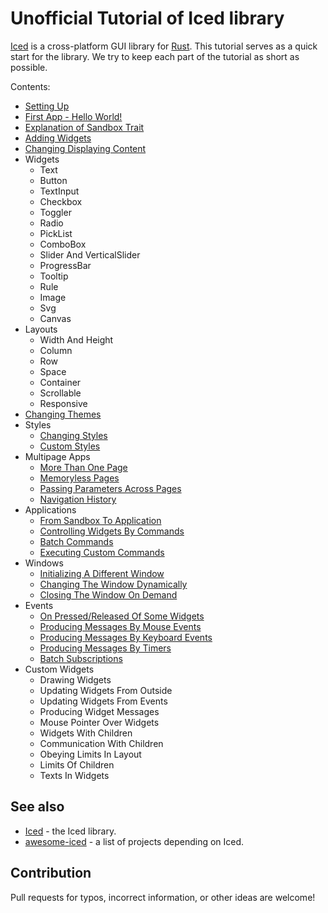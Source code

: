 # Unofficial Tutorial of Iced library

[Iced](https://iced.rs/) is a cross-platform GUI library for [Rust](https://www.rust-lang.org/).
This tutorial serves as a quick start for the library.
We try to keep each part of the tutorial as short as possible.

Contents:

* [Setting Up](./tutorial/setting_up.md)
* [First App - Hello World!](./tutorial/first_app.md)
* [Explanation of Sandbox Trait](./tutorial/explanation_of_sandbox_trait.md)
* [Adding Widgets](./tutorial/adding_widgets.md)
* [Changing Displaying Content](./tutorial/changing_displaying_content.md)
* Widgets
  * Text
  * Button
  * TextInput
  * Checkbox
  * Toggler
  * Radio
  * PickList
  * ComboBox
  * Slider And VerticalSlider
  * ProgressBar
  * Tooltip
  * Rule
  * Image
  * Svg
  * Canvas
* Layouts
  * Width And Height
  * Column
  * Row
  * Space
  * Container
  * Scrollable
  * Responsive
* [Changing Themes](./tutorial/changing_themes.md)
* Styles
  * [Changing Styles](./tutorial/changing_styles.md)
  * [Custom Styles](./tutorial/custom_styles.md)
* Multipage Apps
  * [More Than One Page](./tutorial/more_than_one_page.md)
  * [Memoryless Pages](./tutorial/memoryless_pages.md)
  * [Passing Parameters Across Pages](./tutorial/passing_parameters_across_pages.md)
  * [Navigation History](./tutorial/navigation_history.md)
* Applications
  * [From Sandbox To Application](./tutorial/from_sandbox_to_application.md)
  * [Controlling Widgets By Commands](./tutorial/controlling_widgets_by_commands.md)
  * [Batch Commands](./tutorial/batch_commands.md)
  * [Executing Custom Commands](./tutorial/executing_custom_commands.md)
* Windows
  * [Initializing A Different Window](./tutorial/initializing_a_different_window.md)
  * [Changing The Window Dynamically](./tutorial/changing_the_window_dynamically.md)
  * [Closing The Window On Demand](./tutorial/closing_the_window_on_demand.md)
* Events
  * [On Pressed/Released Of Some Widgets](./tutorial/on_pressed_released_of_some_widgets.md)
  * [Producing Messages By Mouse Events](./tutorial/producing_messages_by_mouse_events.md)
  * [Producing Messages By Keyboard Events](./tutorial/producing_messages_by_keyboard_events.md)
  * [Producing Messages By Timers](./tutorial/producing_messages_by_timers.md)
  * [Batch Subscriptions](./tutorial/batch_subscriptions.md)
* Custom Widgets
  * Drawing Widgets
  * Updating Widgets From Outside
  * Updating Widgets From Events
  * Producing Widget Messages
  * Mouse Pointer Over Widgets
  * Widgets With Children
  * Communication With Children
  * Obeying Limits In Layout
  * Limits Of Children
  * Texts In Widgets

## See also

* [Iced](https://github.com/iced-rs/iced) - the Iced library.
* [awesome-iced](https://github.com/iced-rs/awesome-iced) - a list of projects depending on Iced.

## Contribution

Pull requests for typos, incorrect information, or other ideas are welcome!
